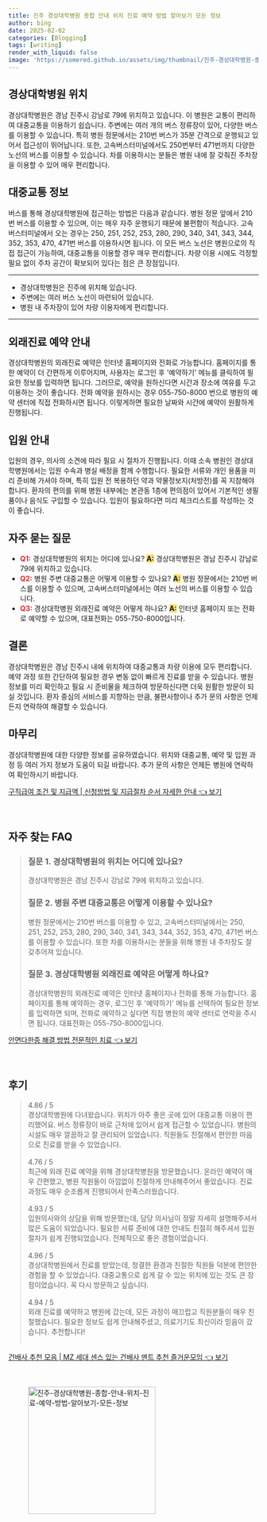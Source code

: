 ```yaml
---
title: 진주 경상대학병원 종합 안내 위치 진료 예약 방법 알아보기 모든 정보
author: bing
date: 2025-02-02
categories: [Blogging]
tags: [writing]
render_with_liquid: false
image: 'https://somered.github.io/assets/img/thumbnail/진주-경상대학병원-종합-안내-위치-진료-예약-방법-알아보기-모든-정보.webp'
---
```



<h2 id='경상대학병원_위치'>경상대학병원 위치</h2>

<p>경상대학병원은 경남 진주시 강남로 79에 위치하고 있습니다. 이 병원은 교통이 편리하여 대중교통을 이용하기 쉽습니다. 주변에는 여러 개의 버스 정류장이 있어, 다양한 버스를 이용할 수 있습니다. 특히 병원 정문에서는 210번 버스가 35분 간격으로 운행되고 있어서 접근성이 뛰어납니다. 또한, 고속버스터미널에서도 250번부터 471번까지 다양한 노선의 버스를 이용할 수 있습니다. 차를 이용하시는 분들은 병원 내에 잘 갖춰진 주차장을 이용할 수 있어 매우 편리합니다.</p>

<h2 id='대중교통_정보'>대중교통 정보</h2>

<p>버스를 통해 경상대학병원에 접근하는 방법은 다음과 같습니다. 병원 정문 앞에서 210번 버스를 이용할 수 있으며, 이는 매우 자주 운행되기 때문에 불편함이 적습니다. 고속버스터미널에서 오는 경우는 250, 251, 252, 253, 280, 290, 340, 341, 343, 344, 352, 353, 470, 471번 버스를 이용하시면 됩니다. 이 모든 버스 노선은 병원으로의 직접 접근이 가능하여, 대중교통을 이용할 경우 매우 편리합니다. 차량 이용 시에도 걱정할 필요 없이 주차 공간이 확보되어 있다는 점은 큰 장점입니다.</p>

<hr />

<ul>
    <li>경상대학병원은 진주에 위치해 있습니다.</li>
    <li>주변에는 여러 버스 노선이 마련되어 있습니다.</li>
    <li>병원 내 주차장이 있어 차량 이용자에게 편리합니다.</li>
</ul>

<hr />

<h2 id='외래진료_예약_안내'>외래진료 예약 안내</h2>

<p>경상대학병원의 외래진료 예약은 인터넷 홈페이지와 전화로 가능합니다. 홈페이지를 통한 예약이 더 간편하게 이루어지며, 사용자는 로그인 후 '예약하기' 메뉴를 클릭하여 필요한 정보를 입력하면 됩니다. 그러므로, 예약을 원하신다면 시간과 장소에 여유를 두고 이용하는 것이 좋습니다. 전화 예약을 원하시는 경우 055-750-8000 번으로 병원의 예약 센터에 직접 전화하시면 됩니다. 이렇게하면 필요한 날짜와 시간에 예약이 원활하게 진행됩니다.</p>

<h2 id='입원_안내'>입원 안내</h2>

<p>입원의 경우, 의사의 소견에 따라 필요 시 절차가 진행됩니다. 이때 소속 병원인 경상대학병원에서는 입원 수속과 병실 배정을 함께 수행합니다. 필요한 서류와 개인 용품을 미리 준비해 가셔야 하며, 특히 입원 전 복용하던 약과 약물정보지(처방전)를 꼭 지참해야 합니다. 환자의 편의를 위해 병원 내부에는 본관동 1층에 편의점이 있어서 기본적인 생필품이나 음식도 구입할 수 있습니다. 입원이 필요하다면 미리 체크리스트를 작성하는 것이 좋습니다.</p>

<h2 id='자주_묻는_질문'>자주 묻는 질문</h2>

<ul>
    <li><b><span style="color: #ee2323;">Q1:</span></b> 경상대학병원의 위치는 어디에 있나요? <b><span style="background-color: #ffe066;">A:</span></b> 경상대학병원은 경남 진주시 강남로 79에 위치하고 있습니다.</li>
    <li><b><span style="color: #ee2323;">Q2:</span></b> 병원 주변 대중교통은 어떻게 이용할 수 있나요? <b><span style="background-color: #ffe066;">A:</span></b> 병원 정문에서는 210번 버스를 이용할 수 있으며, 고속버스터미널에서는 여러 노선의 버스를 이용할 수 있습니다.</li>
    <li><b><span style="color: #ee2323;">Q3:</span></b> 경상대학병원 외래진료 예약은 어떻게 하나요? <b><span style="background-color: #ffe066;">A:</span></b> 인터넷 홈페이지 또는 전화로 예약할 수 있으며, 대표전화는 055-750-8000입니다.</li>
</ul>

<h2 id='결론'>결론</h2>

<p>경상대학병원은 경남 진주시 내에 위치하여 대중교통과 차량 이용에 모두 편리합니다. 예약 과정 또한 간단하여 필요한 경우 변동 없이 빠르게 진료를 받을 수 있습니다. 병원 정보를 미리 확인하고 필요 시 준비물을 체크하여 방문하신다면 더욱 원활한 방문이 되실 것입니다. 환자 중심의 서비스를 지향하는 만큼, 불편사항이나 추가 문의 사항은 언제든지 연락하여 해결할 수 있습니다.</p>

<h2 id='마무리'>마무리</h2>

<p>경상대학병원에 대한 다양한 정보를 공유하였습니다. 위치와 대중교통, 예약 및 입원 과정 등 여러 가지 정보가 도움이 되길 바랍니다. 추가 문의 사항은 언제든 병원에 연락하여 확인하시기 바랍니다.</p>


<p><a class="click-button" title="구직급여 조건 및 지급액 | 신청방법 및 지급절차 순서 자세한 안내" href="https://somered.github.io/posts/%EA%B5%AC%EC%A7%81%EA%B8%89%EC%97%AC-%EC%A1%B0%EA%B1%B4-%EB%B0%8F-%EC%A7%80%EA%B8%89%EC%95%A1-%EC%8B%A0%EC%B2%AD%EB%B0%A9%EB%B2%95-%EB%B0%8F-%EC%A7%80%EA%B8%89%EC%A0%88%EC%B0%A8-%EC%88%9C%EC%84%9C-%EC%9E%90%EC%84%B8%ED%95%9C-%EC%95%88%EB%82%B4/" rel="dofollow">구직급여 조건 및 지급액 | 신청방법 및 지급절차 순서 자세한 안내 👈 보기</a></p><br>
<h2 id='자주_찾는_FAQ'>자주 찾는 FAQ</h2>
<div itemscope="" itemtype="https://schema.org/FAQPage"> 
<blockquote> 
<div itemscope="" itemprop="mainEntity" itemtype="https://schema.org/Question"> 
<h3 itemprop="name">질문 1. 경상대학병원의 위치는 어디에 있나요?</h3> 
<div itemscope="" itemprop="acceptedAnswer" itemtype="https://schema.org/Answer"> 
<span itemprop="text"> 
<p>경상대학병원은 경남 진주시 강남로 79에 위치하고 있습니다.</p> 
</span> 
</div> 
</div> 
<div itemscope="" itemprop="mainEntity" itemtype="https://schema.org/Question"> 
<h3 itemprop="name">질문 2. 병원 주변 대중교통은 어떻게 이용할 수 있나요?</h3> 
<div itemscope="" itemprop="acceptedAnswer" itemtype="https://schema.org/Answer"> 
<span itemprop="text"> 
<p>병원 정문에서는 210번 버스를 이용할 수 있고, 고속버스터미널에서는 250, 251, 252, 253, 280, 290, 340, 341, 343, 344, 352, 353, 470, 471번 버스를 이용할 수 있습니다. 또한 차를 이용하시는 분들을 위해 병원 내 주차장도 잘 갖추어져 있습니다.</p> 
</span> 
</div> 
</div> 
<div itemscope="" itemprop="mainEntity" itemtype="https://schema.org/Question"> 
<h3 itemprop="name">질문 3. 경상대학병원 외래진료 예약은 어떻게 하나요?</h3> 
<div itemscope="" itemprop="acceptedAnswer" itemtype="https://schema.org/Answer"> 
<span itemprop="text"> 
<p>경상대학병원의 외래진료 예약은 인터넷 홈페이지나 전화를 통해 가능합니다. 홈페이지를 통해 예약하는 경우, 로그인 후 '예약하기' 메뉴를 선택하여 필요한 정보를 입력하면 되며, 전화로 예약하고 싶다면 직접 병원의 예약 센터로 연락을 주시면 됩니다. 대표전화는 055-750-8000입니다.</p> 
</span> 
</div> 
</div> 
</blockquote> 
</div>
<p><a class="click-button" title="안면다한증 해결 방법 전문적인 치료" href="https://somered.github.io/posts/%EC%95%88%EB%A9%B4%EB%8B%A4%ED%95%9C%EC%A6%9D-%ED%95%B4%EA%B2%B0-%EB%B0%A9%EB%B2%95-%EC%A0%84%EB%AC%B8%EC%A0%81%EC%9D%B8-%EC%B9%98%EB%A3%8C/" rel="dofollow">안면다한증 해결 방법 전문적인 치료 👈 보기</a></p><br>
<h2 id='후기'>후기</h2>
<div itemscope itemtype="https://schema.org/Product">
  <blockquote>
  <div itemprop="review" itemscope itemtype="https://schema.org/Review">
      <div itemprop="reviewRating" itemscope itemtype="https://schema.org/Rating"> <span itemprop="ratingValue">4.86</span> / <span itemprop="bestRating">5</span> </div>
      <span itemprop="reviewBody">경상대학병원에 다녀왔습니다. 위치가 아주 좋은 곳에 있어 대중교통 이용이 편리했어요. 버스 정류장이 바로 근처에 있어서 쉽게 접근할 수 있었습니다. 병원의 시설도 매우 깔끔하고 잘 관리되어 있었습니다. 직원들도 친절해서 편안한 마음으로 진료를 받을 수 있었습니다.</span>
  </div>
  <br>
  <div itemprop="review" itemscope itemtype="https://schema.org/Review">
      <div itemprop="reviewRating" itemscope itemtype="https://schema.org/Rating"> <span itemprop="ratingValue">4.76</span> / <span itemprop="bestRating">5</span> </div>
      <span itemprop="reviewBody">최근에 외래 진료 예약을 위해 경상대학병원을 방문했습니다. 온라인 예약이 매우 간편했고, 병원 직원들이 아낌없이 친절하게 안내해주어서 좋았습니다. 진료 과정도 매우 순조롭게 진행되어서 만족스러웠습니다.</span>
  </div>
  <br>
  <div itemprop="review" itemscope itemtype="https://schema.org/Review">
      <div itemprop="reviewRating" itemscope itemtype="https://schema.org/Rating"> <span itemprop="ratingValue">4.93</span> / <span itemprop="bestRating">5</span> </div>
      <span itemprop="reviewBody">입원의사와의 상담을 위해 방문했는데, 담당 의사님이 정말 자세히 설명해주셔서 많은 도움이 되었습니다. 필요한 서류 준비에 대한 안내도 친절히 해주셔서 입원 절차가 쉽게 진행되었습니다. 전체적으로 좋은 경험이었습니다.</span>
  </div>
  <br>
  <div itemprop="review" itemscope itemtype="https://schema.org/Review">
      <div itemprop="reviewRating" itemscope itemtype="https://schema.org/Rating"> <span itemprop="ratingValue">4.96</span> / <span itemprop="bestRating">5</span> </div>
      <span itemprop="reviewBody">경상대학병원에서 진료를 받았는데, 청결한 환경과 친절한 직원들 덕분에 편안한 경험을 할 수 있었습니다. 대중교통으로 쉽게 갈 수 있는 위치에 있는 것도 큰 장점이었습니다. 꼭 다시 방문하고 싶습니다.</span>
  </div>
  <br>
  <div itemprop="review" itemscope itemtype="https://schema.org/Review">
      <div itemprop="reviewRating" itemscope itemtype="https://schema.org/Rating"> <span itemprop="ratingValue">4.94</span> / <span itemprop="bestRating">5</span> </div>
      <span itemprop="reviewBody">외래 진료를 예약하고 병원에 갔는데, 모든 과정이 매끄럽고 직원분들이 매우 친절했습니다. 필요한 정보도 쉽게 안내해주셨고, 의료기기도 최신이라 믿음이 갔습니다. 추천합니다!</span>
  </div>
  <br>
  </blockquote>
</div>
<p><a class="click-button" title="건배사 추천 모음 | MZ 세대 센스 있는 건배사 멘트 추천 즐거운모임" href="https://somered.github.io/posts/%EA%B1%B4%EB%B0%B0%EC%82%AC-%EC%B6%94%EC%B2%9C-%EB%AA%A8%EC%9D%8C-MZ-%EC%84%B8%EB%8C%80-%EC%84%BC%EC%8A%A4-%EC%9E%88%EB%8A%94-%EA%B1%B4%EB%B0%B0%EC%82%AC-%EB%A9%98%ED%8A%B8-%EC%B6%94%EC%B2%9C-%EC%A6%90%EA%B1%B0%EC%9A%B4%EB%AA%A8%EC%9E%84/" rel="dofollow">건배사 추천 모음 | MZ 세대 센스 있는 건배사 멘트 추천 즐거운모임 👈 보기</a></p><br>
<figure class="image"><img src="https://somered.github.io/assets/img/thumbnail/진주-경상대학병원-종합-안내-위치-진료-예약-방법-알아보기-모든-정보.webp" alt="진주-경상대학병원-종합-안내-위치-진료-예약-방법-알아보기-모든-정보" width="256" height="256"></figure>